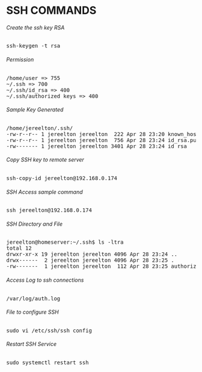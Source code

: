 
# SSH COMMANDS

###### Create the ssh key RSA

<pre>
ssh-keygen -t rsa
</pre>

###### Permission

<pre>
/home/user => 755
~/.ssh => 700
~/.ssh/id_rsa => 400
~/.ssh/authorized_keys => 400
</pre>

###### Sample Key Generated

<pre>
/home/jereelton/.ssh/
-rw-r--r-- 1 jereelton jereelton  222 Apr 28 23:20 known_hosts
-rw-r--r-- 1 jereelton jereelton  756 Apr 28 23:24 id_rsa.pub
-rw------- 1 jereelton jereelton 3401 Apr 28 23:24 id_rsa
</pre>

###### Copy SSH key to remote server

<pre>
ssh-copy-id jereelton@192.168.0.174
</pre>

###### SSH Access sample command

<pre>
ssh jereelton@192.168.0.174
</pre>

###### SSH Directory and File

<pre>
jereelton@homeserver:~/.ssh$ ls -ltra
total 12
drwxr-xr-x 19 jereelton jereelton 4096 Apr 28 23:24 ..
drwx------  2 jereelton jereelton 4096 Apr 28 23:25 .
-rw-------  1 jereelton jereelton  112 Apr 28 23:25 authorized_keys
</pre>

###### Access Log to ssh connections

<pre>
/var/log/auth.log
</pre>

###### File to configure SSH

<pre>
sudo vi /etc/ssh/ssh_config
</pre>

###### Restart SSH Service

<pre>
sudo systemctl restart ssh
</pre>

